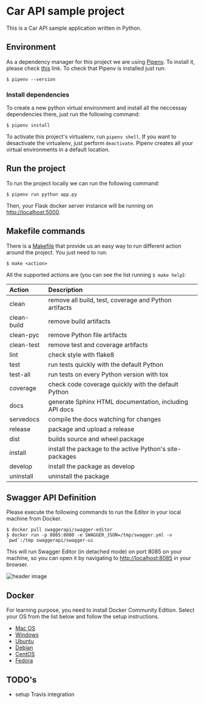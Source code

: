 # Car API sample project

This is a Car API sample application written in Python.

## Environment

As a dependency manager for this project we are using [Pipenv](https://pipenv.readthedocs.io/en/latest/). To install it, please check [this](https://pipenv.kennethreitz.org/en/latest/install/#installing-pipenv) link. To check that Pipenv is installed just run:

```
$ pipenv --version
```

### Install dependencies

To create a new python virtual environment and install all the neccessay dependencies there, just run the following command:

```
$ pipenv install
```

To activate this project's virtualenv, run `pipenv shell`. If you want to desactivate the virtualenv, just perform `deactivate`. Pipenv creates all your virtual environments in a default location.

## Run the project

To run the project locally we can run the following command:

```
$ pipenv run python app.py
```

Then, your Flask docker server instance will be running on [http://localhost:5000](http://localhost:5000).

## Makefile commands

There is a [Makefile](https://www.gnu.org/software/make/manual/make.html#toc-An-Introduction-to-Makefiles) that provide us an easy way to run different action around the project. You just need to run:

```
$ make <action>
```

All the supported actions are (you can see the list running `$ make help`):

| Action      | Description                                              |
| :---------- | :------------------------------------------------------- |
| clean       | remove all build, test, coverage and Python artifacts    |
| clean-build | remove build artifacts                                   |
| clean-pyc   | remove Python file artifacts                             |
| clean-test  | remove test and coverage artifacts                       |
| lint        | check style with flake8                                  |
| test        | run tests quickly with the default Python                |
| test-all    | run tests on every Python version with tox               |
| coverage    | check code coverage quickly with the default Python      |
| docs        | generate Sphinx HTML documentation, including API docs   |
| servedocs   | compile the docs watching for changes                    |
| release     | package and upload a release                             |
| dist        | builds source and wheel package                          |
| install     | install the package to the active Python's site-packages |
| develop     | install the package as develop                           |
| uninstall   | uninstall the package                                    |

## Swagger API Definition

Please execute the following commands to run the Editor in your local machine from Docker.

```
$ docker pull swaggerapi/swagger-editor
$ docker run -p 8085:8080 -e SWAGGER_JSON=/tmp/swagger.yml -v `pwd`:/tmp swaggerapi/swagger-ui
```

This will run Swagger Editor (in detached mode) on port 8085 on your machine, so you can open it by navigating to [http://localhost:8085](http://localhost:8085) in your browser.

![header image](https://github.com/fgriberi/car-api/blob/2-add-swagger-api/resources/swagger.png)

## Docker

For learning purpose, you need to install Docker Community Edition. Select your OS from the list below and follow the setup instructions.

-   [Mac OS](https://docs.docker.com/docker-for-mac/install/)
-   [Windows](https://docs.docker.com/docker-for-windows/install/)
-   [Ubuntu](https://docs.docker.com/install/linux/docker-ce/ubuntu/)
-   [Debian](https://docs.docker.com/install/linux/docker-ce/debian/)
-   [CentOS](https://docs.docker.com/install/linux/docker-ce/centos/)
-   [Fedora](https://docs.docker.com/install/linux/docker-ce/fedora/)

## TODO's

-   setup Travis integration
